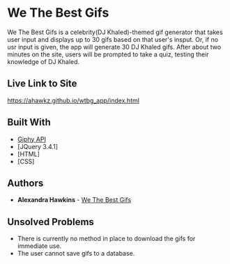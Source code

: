 # We The Best Gifs

We The Best Gifs is a celebrity(DJ Khaled)-themed gif generator that takes user input and displays up to 30 gifs based on that user's insput. Or, if no usr input is given, the app will generate 30 DJ Khaled gifs. After about two minutes on the site, users will be prompted to take a quiz, testing their knowledge of DJ Khaled. 

## Live Link to Site
https://ahawkz.github.io/wtbg_app/index.html

## Built With

* [Giphy API](https://developers.giphy.com/)
* [JQuery 3.4.1]
* [HTML]
* [CSS]

## Authors

* **Alexandra Hawkins** - [We The Best Gifs](https://ahawkz.github.io/wtbg_app/index.html#)

## Unsolved Problems

* There is currently no method in place to download the gifs for immediate use. 
* The user cannot save gifs to a database. 
